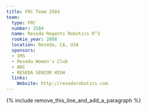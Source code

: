 ```yaml
---
title: FRC Team 2584
team:
  type: FRC
  number: 2584
  name: Reseda Regents Robotics R^3
  rookie_year: 2008
  location: Reseda, CA, USA
  sponsors:
  - IMS
  - Reseda Women's Club
  - ARC
  - RESEDA SENIOR HIGH
  links:
    Website: http://resedarobotics.com
---
```


{% include remove_this_line_and_add_a_paragraph %}